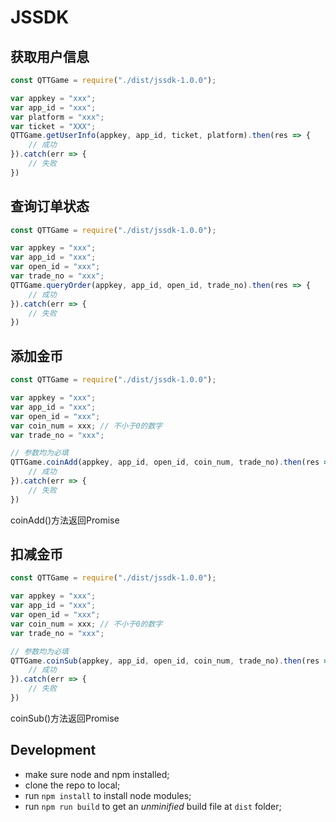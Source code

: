 # JSSDK

## 获取用户信息
```js
const QTTGame = require("./dist/jssdk-1.0.0");

var appkey = "xxx";
var app_id = "xxx";
var platform = "xxx";
var ticket = "XXX";
QTTGame.getUserInfo(appkey, app_id, ticket, platform).then(res => {
    // 成功
}).catch(err => {
    // 失败
})
```

## 查询订单状态

```js
const QTTGame = require("./dist/jssdk-1.0.0");

var appkey = "xxx";
var app_id = "xxx";
var open_id = "xxx";
var trade_no = "xxx";
QTTGame.queryOrder(appkey, app_id, open_id, trade_no).then(res => {
    // 成功
}).catch(err => {
    // 失败
})
```

## 添加金币

```js
const QTTGame = require("./dist/jssdk-1.0.0");

var appkey = "xxx";
var app_id = "xxx";
var open_id = "xxx";
var coin_num = xxx; // 不小于0的数字
var trade_no = "xxx";

// 参数均为必填
QTTGame.coinAdd(appkey, app_id, open_id, coin_num, trade_no).then(res => {
    // 成功
}).catch(err => {
    // 失败
})
```

coinAdd()方法返回Promise

## 扣减金币

```js
const QTTGame = require("./dist/jssdk-1.0.0");

var appkey = "xxx";
var app_id = "xxx";
var open_id = "xxx";
var coin_num = xxx; // 不小于0的数字
var trade_no = "xxx";

// 参数均为必填
QTTGame.coinSub(appkey, app_id, open_id, coin_num, trade_no).then(res => {
    // 成功
}).catch(err => {
    // 失败
})
```

coinSub()方法返回Promise

## Development
* make sure node and npm installed;
* clone the repo to local;
* run `npm install` to install node modules;
* run `npm run build` to get an *unminified* build file at `dist` folder;


